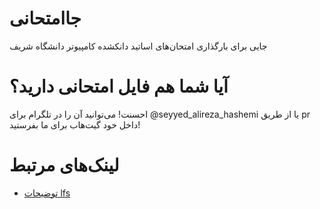 # جاامتحانی
جایی برای بارگذاری امتحان‌های اساتید دانکشده کامپیوتر دانشگاه شریف

# آیا شما هم فایل امتحانی دارید؟

احسنت! می‌توانید آن را در تلگرام برای @seyyed_alireza_hashemi یا از طریق pr داخل خود گیت‌هاب برای ما بفرستید!

# لینک‌های مرتبط
- [توضیحات lfs](https://github.com/git-lfs/git-lfs/blob/main/docs/man/git-lfs-migrate.1.ronn)
